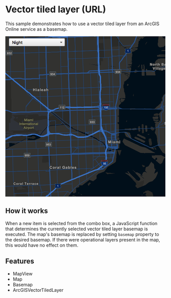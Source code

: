 # Vector tiled layer (URL)

This sample demonstrates how to use a vector tiled layer from an ArcGIS Online service as a basemap.

![](screenshot.png)

## How it works

When a new item is selected from the combo box, a JavaScript
function that determines the currently selected vector tiled layer
basemap is executed. The map's basemap is replaced by setting `basemap` 
property to the desired basemap. If there were operational
layers present in the map, this would have no effect on them.

## Features
- MapView
- Map
- Basemap
- ArcGISVectorTiledLayer

